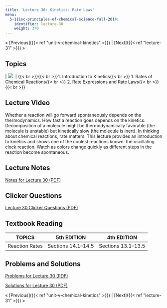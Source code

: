 ```yaml
---
title: 'Lecture 30: Kinetics: Rate Laws'
menu:
  5-111sc-principles-of-chemical-science-fall-2014:
    identifier: lecture-30
    weight: 370
---
```

« [Previous]({{< ref "unit-v-chemical-kinetics" >}}) | [Next]({{< ref "lecture-31" >}}) »

Topics
------

| ![](https://open-learning-course-data.s3.amazonaws.com/5-111sc-principles-of-chemical-science-fall-2014/4d0d6e8e19f1b51c023f3ec3c3468842_Lecture_30.jpg)  | {{< br >}}{{< br >}}1.  Introduction to Kinetics{{< br >}}    1.  Rates of Chemical Reactions{{< br >}}    2.  Rate Expressions and Rate Laws{{< br >}}{{< br >}} 

Lecture Video
-------------

Whether a reaction will go forward spontaneously depends on the thermodynamics. How fast a reaction goes depends on the kinetics. Decomposition of a molecule might be thermodynamically favorable (the molecule is unstable) but kinetically slow (the molecule is inert). In thinking about chemical reactions, rate matters. This lecture provides an introduction to kinetics and shows one of the coolest reactions known: the oscillating clock reaction. Watch as colors change quickly as different steps in the reaction become spontaneous.

Lecture Notes
-------------

[Notes for Lecture 30 (PDF)](https://open-learning-course-data.s3.amazonaws.com/5-111sc-principles-of-chemical-science-fall-2014/9751e46d3f1b60428fb647aaeb7241d9_MIT5_111F14_Lecture30.pdf)

Clicker Questions
-----------------

[Lecture 30 Clicker Questions (PDF)](https://open-learning-course-data.s3.amazonaws.com/5-111sc-principles-of-chemical-science-fall-2014/16c355a8eaa6547ee7e9eb260ae3a120_MIT5_111F14_Lec30Clkr.pdf)

Textbook Reading
----------------

| TOPICS | 5th EDITION | 4th EDITION |
| --- | --- | --- |
| Reaction Rates | Sections 14.1–14.5 | Sections 13.1–13.5 

Problems and Solutions
----------------------

[Problems for Lecture 30 (PDF)](https://open-learning-course-data.s3.amazonaws.com/5-111sc-principles-of-chemical-science-fall-2014/b82cbfa8cd8bc240999328cfc62fa177_MIT5_111F14_Lec30Prob.pdf)

[Solutions for Lecture 30 (PDF)](https://open-learning-course-data.s3.amazonaws.com/5-111sc-principles-of-chemical-science-fall-2014/8a8f2fe894ad0909bcfdc88b88a7dead_MIT5_111F14_Lec30Soln.pdf)

« [Previous]({{< ref "unit-v-chemical-kinetics" >}}) | [Next]({{< ref "lecture-31" >}}) »